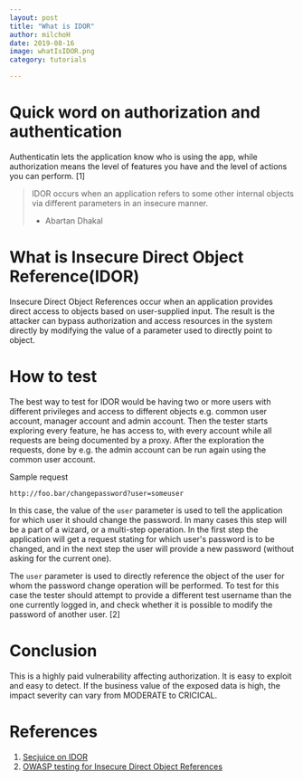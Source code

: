 ```yaml
---
layout: post
title: "What is IDOR"
author: milchoH
date: 2019-08-16
image: whatIsIDOR.png
category: tutorials

---
```


# Quick word on authorization and authentication
Authenticatin lets the application know who is using the app, while authorization means the level of features you have and the level of actions you can perform. [1]

> IDOR occurs when an application refers to some other internal objects via different parameters in an insecure manner. 
> - Abartan Dhakal


# What is Insecure Direct Object Reference(IDOR)
Insecure Direct Object References occur when an application provides direct access to objects based on user-supplied input. The result is the attacker can bypass authorization and access resources in the system directly by modifying the value of a parameter used to directly point to object.

# How to test
The best way to test for IDOR would be having two or more users with different privileges and access to different objects e.g. common user account, manager account and admin account. Then the tester starts exploring every feature, he has access to, with every account while all requests are being documented by a proxy. After the exploration the requests, done by e.g. the admin account can be run again using the common user account. 

Sample request 

```
http://foo.bar/changepassword?user=someuser
```
In this case, the value of the `user` parameter is used to tell the application for which user it should change the password. In many cases this step will be a part of a wizard, or a multi-step operation. In the first step the application will get a request stating for which user's password is to be changed, and in the next step the user will provide a new password (without asking for the current one).

The `user` parameter is used to directly reference the object of the user for whom the password change operation will be performed. To test for this case the tester should attempt to provide a different test username than the one currently logged in, and check whether it is possible to modify the password of another user. [2]

# Conclusion
This is a highly paid vulnerability affecting authorization. It is easy to exploit and easy to detect. If the business value of the exposed data is high, the impact severity can vary from MODERATE to CRICICAL.

# References

1. [Secjuice on IDOR](https://www.secjuice.com/idor-insecure-direct-object-reference-definition/)
2. [OWASP testing for Insecure Direct Object References](https://www.owasp.org/index.php/Testing_for_Insecure_Direct_Object_References_(OTG-AUTHZ-004))